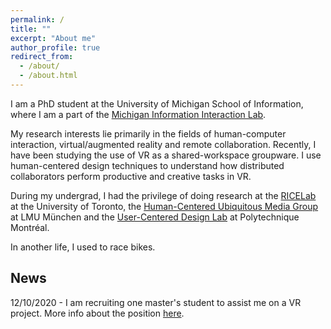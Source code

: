 ```yaml
---
permalink: /
title: ""
excerpt: "About me"
author_profile: true
redirect_from: 
  - /about/
  - /about.html
---
```


I am a PhD student at the University of Michigan School of Information, where I am a part of the [Michigan Information Interaction Lab](https://www.mi2lab.com).

My research interests lie primarily in the fields of human-computer interaction, virtual/augmented reality and remote collaboration. Recently, I have been studying the use of VR as a shared-workspace groupware. I use human-centered design techniques to understand how distributed collaborators perform productive and creative tasks in VR.

During my undergrad, I had the privilege of doing research at the [RICELab](https://ricelab.github.io) at the University of Toronto, the [Human-Centered Ubiquitous Media Group](https://www.en.um.informatik.uni-muenchen.de/index.html) at LMU München and the [User-Centered Design Lab](https://jhcheng.me/lab/) at Polytechnique Montréal. 

In another life, I used to race bikes.

News
----
12/10/2020 - I am recruiting one master's student to assist me on a VR project. More info about the position [here](https://www.mi2lab.com/winter-2021-research-assistant-position/).
